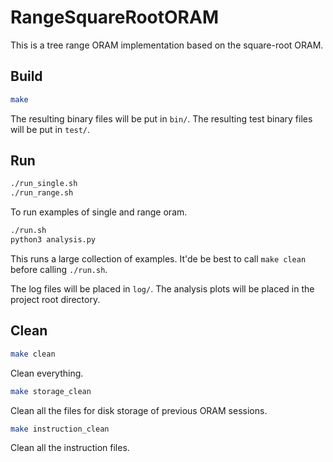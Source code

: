 # RangeSquareRootORAM

This is a tree range ORAM implementation based on the square-root ORAM.

## Build

```bash
make
```

The resulting binary files will be put in `bin/`.
The resulting test binary files will be put in `test/`.

## Run

```bash
./run_single.sh
./run_range.sh
```
To run examples of single and range oram.

```bash
./run.sh
python3 analysis.py
```
This runs a large collection of examples. It'de be best to call `make clean` before calling `./run.sh`.

The log files will be placed in `log/`. The analysis plots will be placed in the project root directory.

## Clean

```bash
make clean
```
Clean everything.

```bash
make storage_clean
```
Clean all the files for disk storage of previous ORAM sessions.

```bash
make instruction_clean
```
Clean all the instruction files.
